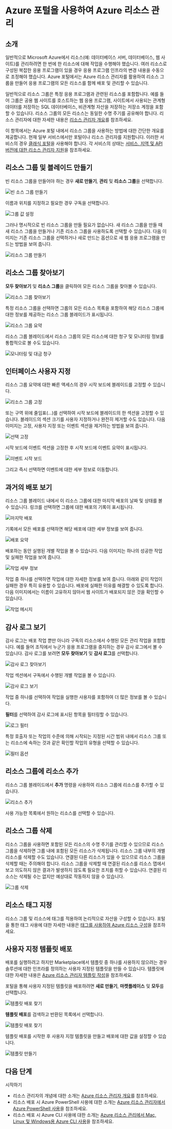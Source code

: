 <properties 
	pageTitle="Azure 포털을 사용하여 Azure 리소스 관리 | Microsoft Azure" 
	description="여러 리소스를 포함된 리소스에 대한 수명 주기 경계 역할을 하는 논리 그룹으로 그룹화합니다." 
	services="azure-resource-manager,azure-portal" 
	documentationCenter="" 
	authors="tfitzmac" 
	manager="wpickett" 
	editor=""/>

<tags 
	ms.service="azure-resource-manager" 
	ms.workload="multiple" 
	ms.tgt_pltfrm="na" 
	ms.devlang="na" 
	ms.topic="article" 
	ms.date="12/02/2015" 
	ms.author="tomfitz"/>


# Azure 포털을 사용하여 Azure 리소스 관리

## 소개

일반적으로 Microsoft Azure에서 리소스(예: 데이터베이스 서버, 데이터베이스, 웹 사이트)를 관리하려면 한 번에 한 리소스에 대해 작업을 수행해야 했습니다. 여러 리소스로 구성된 복잡한 응용 프로그램이 있을 경우 응용 프로그램 인프라의 변경 내용을 수동으로 조정해야 했습니다. Azure 포털에서는 Azure 리소스 관리자를 활용하여 리소스 그룹을 만들어 응용 프로그램의 모든 리소스를 함께 배포 및 관리할 수 있습니다.

일반적으로 리소스 그룹은 특정 응용 프로그램과 관련된 리소스를 포함합니다. 예를 들어 그룹은 공용 웹 사이트를 호스트하는 웹 응용 프로그램, 사이트에서 사용되는 관계형 데이터를 저장하는 SQL 데이터베이스, 비관계형 자산을 저장하는 저장소 계정을 포함할 수 있습니다. 리소스 그룹의 모든 리소스는 동일한 수명 주기를 공유해야 합니다. 리소스 관리자에 대한 자세한 내용은 [리소스 관리자 개요](../resource-group-overview.md)를 참조하세요.

이 항목에서는 Azure 포털 내에서 리소스 그룹을 사용하는 방법에 대한 간단한 개요를 제공합니다. 현재 일부 서비스에서만 포털이나 리소스 관리자를 지원합니다. 이러한 서비스의 경우 [클래식 포털](https://manage.windowsazure.com)을 사용해야 합니다. 각 서비스의 상태는 [서비스, 지역 및 API 버전에 대한 리소스 관리자 지원](resource-manager-supported-services.md)을 참조하세요.

## 리소스 그룹 및 블레이드 만들기

빈 리소스 그룹을 만들어야 하는 경우 **새로 만들기**, **관리** 및 **리소스 그룹**을 선택합니다.

![빈 소스 그룹 만들기](./media/resource-group-portal/create-empty-group.png)

이름과 위치를 지정하고 필요한 경우 구독을 선택합니다.

![그룹 값 설정](./media/resource-group-portal/set-group-properties.png)

그러나 명시적으로 빈 리소스 그룹을 만들 필요가 없습니다. 새 리소스 그룹을 만들 때 새 리소스 그룹을 만들거나 기존 리소스 그룹을 사용하도록 선택할 수 있습니다. 다음 이미지는 기존 리소스 그룹을 선택하거나 새로 만드는 옵션으로 새 웹 응용 프로그램을 만드는 방법을 보여 줍니다.

![리소스 그룹 만들기](./media/resource-group-portal/select-existing-group.png)

## 리소스 그룹 찾아보기

**모두 찾아보기** 및 **리소스 그룹**을 클릭하여 모든 리소스 그룹을 찾아볼 수 있습니다.

![리소스 그룹 찾아보기](./media/resource-group-portal/browse-groups.png)

특정 리소스 그룹을 선택하면 그룹의 모든 리소스 목록을 포함하여 해당 리소스 그룹에 대한 정보를 제공하는 리소스 그룹 블레이드가 표시됩니다.

![리소스 그룹 요약](./media/resource-group-portal/group-summary.png)

리소스 그룹 블레이드에서 리소스 그룹의 모든 리소스에 대한 청구 및 모니터링 정보를 통합적으로 볼 수도 있습니다.

![모니터링 및 대금 청구](./media/resource-group-portal/monitoring-billing.png)

## 인터페이스 사용자 지정

리소스 그룹 요약에 대한 빠른 액세스의 경우 시작 보드에 블레이드를 고정할 수 있습니다.

![리소스 그룹 고정](./media/resource-group-portal/pin-group.png)

또는 구역 위에 줄임표(...)를 선택하여 시작 보드에 블레이드의 한 섹션을 고정할 수 있습니다. 블레이드의 섹션 크기를 사용자 지정하거나 완전히 제거할 수도 있습니다. 다음 이미지는 고정, 사용자 지정 또는 이벤트 섹션을 제거하는 방법을 보여 줍니다.

![선택 고정](./media/resource-group-portal/pin-section.png)

시작 보드에 이벤트 섹션을 고정한 후 시작 보드에 이벤트 요약이 표시됩니다.

![이벤트 시작 보드](./media/resource-group-portal/events-startboard.png)

그리고 즉시 선택하면 이벤트에 대한 세부 정보로 이동합니다.

## 과거의 배포 보기

리소스 그룹 블레이드 내에서 이 리소스 그룹에 대한 마지막 배포의 날짜 및 상태를 볼 수 있습니다. 링크를 선택하면 그룹에 대한 배포의 기록이 표시됩니다.

![마지막 배포](./media/resource-group-portal/last-deployment.png)

기록에서 모든 배포를 선택하면 해당 배포에 대한 세부 정보를 보여 줍니다.

![배포 요약](./media/resource-group-portal/deployment-summary.png)

배포하는 동안 실행된 개별 작업을 볼 수 있습니다. 다음 이미지는 하나의 성공한 작업 및 실패한 작업을 보여 줍니다.

![작업 세부 정보](./media/resource-group-portal/operation-details.png)

작업 중 하나를 선택하면 작업에 대한 자세한 정보를 보여 줍니다. 아래와 같이 작업이 실패한 경우 특히 유용할 수 있습니다. 배포에 실패한 이유를 해결할 수 있도록 합니다. 다음 이미지에서는 이름이 고유하지 않아서 웹 사이트가 배포되지 않은 것을 확인할 수 있습니다.

![작업 메시지](./media/resource-group-portal/operation-message.png)

## 감사 로그 보기

감사 로그는 배포 작업 뿐만 아니라 구독의 리소스에서 수행된 모든 관리 작업을 포함합니다. 예를 들어 조직에서 누군가 응용 프로그램을 중지하는 경우 감사 로그에서 볼 수 있습니다. 감사 로그를 보려면 **모두 찾아보기** 및 **감사 로그**를 선택합니다.

![감사 로그 찾아보기](./media/resource-group-portal/browse-audit-logs.png)

작업 섹션에서 구독에서 수행된 개별 작업을 볼 수 있습니다.

![감사 로그 보기](./media/resource-group-portal/view-audit-log.png)

작업 중 하나를 선택하여 작업을 실행한 사용자를 포함하여 더 많은 정보를 볼 수 있습니다.

**필터**를 선택하여 감사 로그에 표시된 항목을 필터링할 수 있습니다.

![로그 필터](./media/resource-group-portal/filter-logs.png)

특정 호출자 또는 작업의 수준에 의해 시작되는 지정된 시간 범위 내에서 리소스 그룹 또는 리소스에 속하는 것과 같은 확인할 작업의 유형을 선택할 수 있습니다.

![필터 옵션](./media/resource-group-portal/filter-options.png)

## 리소스 그룹에 리소스 추가

리소스 그룹 블레이드에서 **추가** 명령을 사용하여 리소스 그룹에 리소스를 추가할 수 있습니다.

![리소스 추가](./media/resource-group-portal/add-resource.png)

사용 가능한 목록에서 원하는 리소스를 선택할 수 있습니다.

## 리소스 그룹 삭제

리소스 그룹을 사용하면 포함된 모든 리소스의 수명 주기를 관리할 수 있으므로 리소스 그룹을 삭제하면 그룹 내에 포함된 모든 리소스가 삭제됩니다. 리소스 그룹 내부의 개별 리소스를 삭제할 수도 있습니다. 연결된 다른 리소스가 있을 수 있으므로 리소스 그룹을 삭제할 때는 주의해야 합니다. 리소스 그룹을 삭제할 때 연결된 리소스를 리소스 맵에서 보고 의도하지 않은 결과가 발생하지 않도록 필요한 조치를 취할 수 있습니다. 연결된 리소스는 삭제될 수는 없지만 예상대로 작동하지 않을 수 있습니다.

![그룹 삭제](./media/resource-group-portal/delete-group.png)

## 리소스 태그 지정

리소스 그룹 및 리소스에 태그를 적용하여 논리적으로 자산을 구성할 수 있습니다. 포털을 통한 태그 사용에 대한 자세한 내용은 [태그를 사용하여 Azure 리소스 구성](../resource-group-using-tags.md)을 참조하세요.

## 사용자 지정 템플릿 배포

배포를 실행하려고 하지만 Marketplace에서 템플릿 중 하나를 사용하지 않으려는 경우 솔루션에 대한 인프라를 정의하는 사용자 지정된 템플릿을 만들 수 있습니다. 템플릿에 대한 자세한 내용은 [Azure 리소스 관리자 템플릿 작성](../resource-group-authoring-templates.md)을 참조하세요.

포털을 통해 사용자 지정된 템플릿을 배포하려면 **새로 만들기**, **마켓플레이스** 및 **모두**를 선택합니다.

![템플릿 배포 찾기](./media/resource-group-portal/launch-template.png)

**템플릿 배포**를 검색하고 반환된 목록에서 선택합니다.

![템플릿 배포 찾기](./media/resource-group-portal/search-template.png)

템플릿 배포를 시작한 후 사용자 지정 템플릿을 만들고 배포에 대한 값을 설정할 수 있습니다.

![템플릿 만들기](./media/resource-group-portal/show-custom-template.png)

## 다음 단계
시작하기

- 리소스 관리자의 개념에 대한 소개는 [Azure 리소스 관리자 개요](../resource-group-overview.md)를 참조하세요.  
- 리소스 배포 시 Azure PowerShell 사용에 대한 소개는 [Azure 리소스 관리자에서 Azure PowerShell 사용](../powershell-azure-resource-manager.md)을 참조하세요.
- 리소스 배포 시 Azure CLI 사용에 대한 소개는 [Azure 리소스 관리에서 Mac, Linux 및 Windows용 Azure CLI 사용](../xplat-cli-azure-resource-manager.md)을 참조하세요. 
  


 

<!---HONumber=AcomDC_1203_2015-->